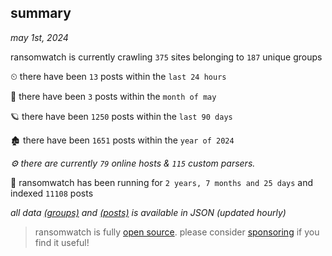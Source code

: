 
## summary
_may 1st, 2024_

ransomwatch is currently crawling `375` sites belonging to `187` unique groups

⏲ there have been `13` posts within the `last 24 hours`

🦈 there have been `3` posts within the `month of may`

🪐 there have been `1250` posts within the `last 90 days`

🏚 there have been `1651` posts within the `year of 2024`

_⚙️ there are currently `79` online hosts & `115` custom parsers._

🦕 ransomwatch has been running for `2 years, 7 months and 25 days` and indexed `11108` posts

_all data  [(groups)](http://ransomwhat.telemetry.ltd/groups) and [(posts)](http://ransomwhat.telemetry.ltd/posts) is available in JSON (updated hourly)_

> ransomwatch is fully [open source](https://github.com/joshhighet/ransomwatch#ransomwatch--). please consider [sponsoring](https://github.com/sponsors/joshhighet) if you find it useful!
